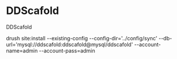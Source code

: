# DDScafold

DDScafold

drush site:install --existing-config --config-dir='../config/sync' --db-url='mysql://ddscafold:ddscafold@mysql/ddscafold' --account-name=admin --account-pass=admin